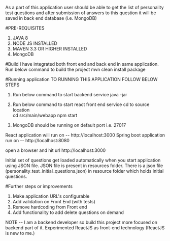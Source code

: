 As a part of this application user should be able to get the list of personality test questions
and after submission of answers to this question it will be saved in back end database (i.e. MongoDB)

#PRE-REQUISITES

1. JAVA 8
2. NODE JS   INSTALLED
3. MAVEN 3.3 OR HIGHER INSTALLED
4. MongoDB

#Build
I have integrated both front end and back end in same application.
Run below command to build the project
mvn clean install package

#Running application
TO RUNNING THIS APPLICATION FOLLOW BELOW STEPS

1. Run below command to start backend service
java -jar <location of personality-test-1.0.jar file>

2. Run below command to start react front end service
cd to source location  
cd src/main/webapp
npm start

3. MongoDB should be running on default port i.e. 27017

React application will run on -- http://localhost:3000
Spring boot application run on -- http://localhost:8080

open a browser and hit url http://localhost:3000

Initial set of questions get loaded automatically when you start application using JSON file.
JSON file is present in resources folder.
There is a json file (personality_test_initial_questions.json) in resource folder which holds initial questions.

#Further steps or improvements 
1. Make application URL's configurable
2. Add validation on Front End (with tests)
3. Remove hardcoding from Front end
4. Add functionality to add delete questions on demand  

NOTE -- I am a backend developer so build this project more focused on backend part of it. 
Experimented ReactJS as front-end technology (ReactJS is new to me.) 